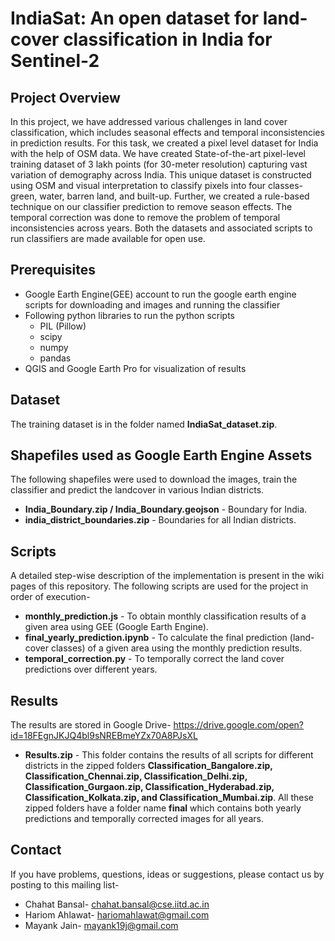 
# IndiaSat: An open dataset for land-cover classification in India for Sentinel-2

## Project Overview
In this project, we have addressed various challenges in land cover classification, which includes seasonal effects and temporal inconsistencies in prediction results. For this task, we created a pixel level dataset for India with the help of OSM data. We have created State-of-the-art pixel-level training dataset of 3 lakh points (for 30-meter resolution) capturing vast variation of demography across India. This unique dataset is constructed using OSM and visual interpretation to classify pixels into four classes- green, water, barren land, and built-up. Further, we created a rule-based technique on our classifier prediction to remove season effects. The temporal correction was done to remove the problem of temporal inconsistencies across years. Both the datasets and associated scripts to run classifiers are made available for open use.

## Prerequisites
* Google Earth Engine(GEE) account to run the google earth engine scripts for downloading and images and running the classifier
* Following python libraries to run the python scripts
    * PIL (Pillow)
    * scipy
    * numpy
    * pandas
* QGIS and Google Earth Pro for visualization of results

## Dataset
The training dataset is in the folder named **IndiaSat_dataset.zip**.

## Shapefiles used as Google Earth Engine Assets
The following shapefiles were used to download the images, train the classifier and predict the landcover in various Indian districts.
* **India_Boundary.zip / India_Boundary.geojson** - Boundary for India.
* **india_district_boundaries.zip** - Boundaries for all Indian districts. 

## Scripts
A detailed step-wise description of the implementation is present in the wiki pages of this repository. The following scripts are used for the project in order of execution-
* **monthly_prediction.js** -  To obtain monthly classification results of a given area using GEE (Google Earth Engine).
* **final_yearly_prediction.ipynb** -  To calculate the final prediction (land-cover classes) of a given area using the monthly prediction results. 
* **temporal_correction.py** - To temporally correct the land cover predictions over different years.

## Results
The results are stored in Google Drive- https://drive.google.com/open?id=18FEgnJKJQ4bl9sNREBmeYZx70A8PJsXL
* **Results.zip** - This folder contains the results of all scripts for different districts in the zipped folders **Classification_Bangalore.zip, Classification_Chennai.zip, Classification_Delhi.zip, Classification_Gurgaon.zip, Classification_Hyderabad.zip, Classification_Kolkata.zip, and Classification_Mumbai.zip**. All these zipped folders have a folder name **final** which contains both yearly predictions and temporally corrected images for all years.

## Contact
If you have problems, questions, ideas or suggestions, please contact us by posting to this mailing list-
* Chahat Bansal- chahat.bansal@cse.iitd.ac.in
* Hariom Ahlawat- hariomahlawat@gmail.com
* Mayank Jain- mayank19j@gmail.com





